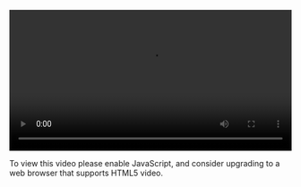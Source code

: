 <video controls="" style="width: 100%; display: block;"><source src="http://o86bpj665.bkt.clouddn.com/meteor-react-bird/7-material-ui.mp4" type="video/mp4"><p>To view this video please enable JavaScript, and consider upgrading to a web browser that supports HTML5 video.</p></video>
